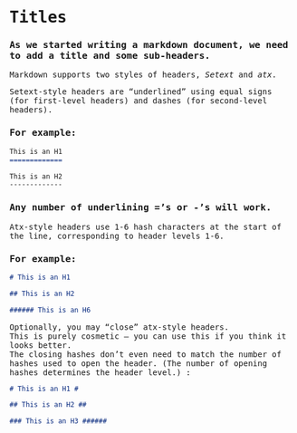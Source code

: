 <!-- <head>
<link rel="preconnect" href="https://fonts.gstatic.com">
<link href="https://fonts.googleapis.com/css2?family=Inconsolata&display=swap" rel="stylesheet">
</head> -->

<div style="font-family:monospace;">

 <h1 style="font-family:monospace;">Titles</h1>

### As we started writing a markdown document, we need to add a **title** and some **sub-headers**.

Markdown supports two styles of headers, *Setext* and *atx*.

Setext-style headers are “underlined” using equal signs (for first-level headers) and dashes (for second-level headers). 

### **For example:**

```markdown
This is an H1
=============

This is an H2
-------------
```

### Any number of underlining =’s or -’s will work.

Atx-style headers use 1-6 hash characters at the start of the line, corresponding to header levels 1-6. 

### **For example:**

```markdown
# This is an H1

## This is an H2

###### This is an H6
```

Optionally, you may “close” atx-style headers.
<br>
 This is purely cosmetic — you can use this if you think it looks better.
 <br> The closing hashes don’t even need to match the number of hashes used to open the header. (The number of opening hashes determines the header level.) :

```markdown
# This is an H1 #

## This is an H2 ##

### This is an H3 ######
```
</div>
